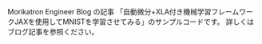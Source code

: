 Morikatron Engineer Blog の記事 「自動微分+XLA付き機械学習フレームワークJAXを使用してMNISTを学習させてみる」のサンプルコードです。
詳しくはブログ記事を参照ください。
